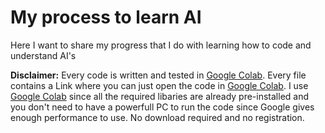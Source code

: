 # My process to learn AI
Here I want to share my progress that I do with learning how to code and understand AI's

**Disclaimer:** Every code is written and tested in [Google Colab](colab.research.google.com/). Every file contains a Link where you can just open the code in [Google Colab](colab.research.google.com/). I use [Google Colab](colab.research.google.com/) since all the required libaries are already pre-installed and you don't need to have a powerfull PC to run the code since Google gives enough performance to use. No download required and no registration.
